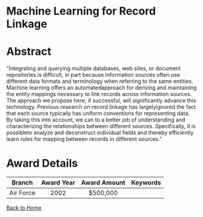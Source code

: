 
Machine Learning for Record Linkage
===================================

# Abstract


"Integrating and querying multiple databases, web sites, or document repositories is difficult, in part because information sources often use different data formats and terminology when referring to the same entities. Machine learning offers an automatedapproach for deriving and maintaining the entity mappings necessary to link records across information sources.  The approach we propose here, if successful, will significantly advance this technology.  Previous research on record linkage has largelyignored the fact that each source typically has uniform conventions for representing data.  By taking this into account, we can to a better job of understanding and characterizing the relationships between different sources.  Specifically, it is possibleto analyze and deconstruct individual fields and thereby efficiently learn rules for mapping between records in different sources."  

# Award Details

|Branch|Award Year|Award Amount|Keywords|
| :---: | :---: | :---: | :---: |
|Air Force|2002|$500,000||
  
  


[Back to Home](https://github.com/chrischow/dod_sbir_awards/CC/#1257)